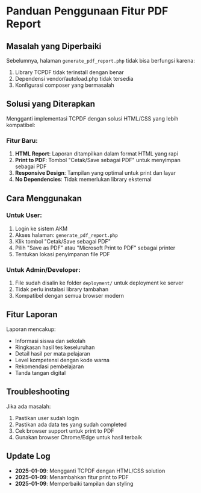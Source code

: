 # Panduan Penggunaan Fitur PDF Report

## Masalah yang Diperbaiki
Sebelumnya, halaman `generate_pdf_report.php` tidak bisa berfungsi karena:
1. Library TCPDF tidak terinstall dengan benar
2. Dependensi vendor/autoload.php tidak tersedia
3. Konfigurasi composer yang bermasalah

## Solusi yang Diterapkan
Mengganti implementasi TCPDF dengan solusi HTML/CSS yang lebih kompatibel:

### Fitur Baru:
1. **HTML Report**: Laporan ditampilkan dalam format HTML yang rapi
2. **Print to PDF**: Tombol "Cetak/Save sebagai PDF" untuk menyimpan sebagai PDF
3. **Responsive Design**: Tampilan yang optimal untuk print dan layar
4. **No Dependencies**: Tidak memerlukan library eksternal

## Cara Menggunakan

### Untuk User:
1. Login ke sistem AKM
2. Akses halaman: `generate_pdf_report.php`
3. Klik tombol "Cetak/Save sebagai PDF"
4. Pilih "Save as PDF" atau "Microsoft Print to PDF" sebagai printer
5. Tentukan lokasi penyimpanan file PDF

### Untuk Admin/Developer:
1. File sudah disalin ke folder `deployment/` untuk deployment ke server
2. Tidak perlu instalasi library tambahan
3. Kompatibel dengan semua browser modern

## Fitur Laporan
Laporan mencakup:
- Informasi siswa dan sekolah
- Ringkasan hasil tes keseluruhan
- Detail hasil per mata pelajaran
- Level kompetensi dengan kode warna
- Rekomendasi pembelajaran
- Tanda tangan digital

## Troubleshooting
Jika ada masalah:
1. Pastikan user sudah login
2. Pastikan ada data tes yang sudah completed
3. Cek browser support untuk print to PDF
4. Gunakan browser Chrome/Edge untuk hasil terbaik

## Update Log
- **2025-01-09**: Mengganti TCPDF dengan HTML/CSS solution
- **2025-01-09**: Menambahkan fitur print to PDF
- **2025-01-09**: Memperbaiki tampilan dan styling